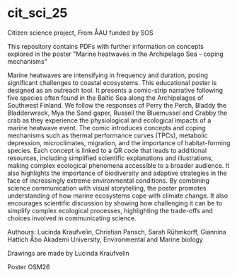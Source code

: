 # cit_sci_25
Citizen science project, From ÅAU funded by SOS

This repository contains PDFs with further information on concepts explored in the poster "Marine heatwaves in the Archipelago Sea - coping mechanisms"

Marine heatwaves are intensifying in frequency and duration, posing significant challenges to coastal ecosystems. This educational poster is designed as an outreach tool. It presents a comic-strip narrative following five species often found in the Baltic Sea along the Archipelagos of Southwest Finland. We follow the responses of Perry the Perch, Bladdy the Bladderwrack, Mya the Sand gaper, Russell the Bluemussel and Crabby the crab  as they experience the physiological and ecological impacts of a marine heatwave event.
The comic introduces concepts and coping mechanisms such as thermal performance curves (TPCs), metabolic depression, microclimates, migration, and the importance of habitat-forming species. Each concept is linked to a QR code that leads to additional resources, including simplified scientific explanations and illustrations, making complex ecological phenomena accessible to a broader audience. It also highlights the importance of biodiversity and adaptive strategies in the face of increasingly extreme environmental conditions.
By combining science communication with visual storytelling, the poster promotes understanding of how marine ecosystems cope with climate change. It also encourages scientific discussion by showing how challenging it can be to simplify complex ecological processes, highlighting the trade-offs and choices involved in communicating science.

Authours: Lucinda Kraufvelin, Christian Pansch, Sarah Rühmkorff, Giannina Hattich
Åbo Akademi University, Environmental and Marine biology

Drawings are made by Lucinda Kraufvelin

Poster OSM26
